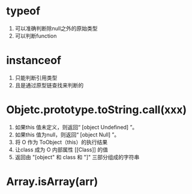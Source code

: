 # typeof
1. 可以准确判断除null之外的原始类型
2. 可以判断function

# instanceof
1. 只能判断引用类型
2. 且是通过原型链查找来判断的

# Objetc.prototype.toString.call(xxx)
1. 如果this 值未定义，则返回“ [object Undefined] ”。
2. 如果this 值为null，则返回“ [object Null] ”。
3. 将 O 作为 ToObject（this）的执行结果
4. 让class 成为 O 内部属性 [[Class]] 的值
5. 返回由 "[object" 和 class 和 "]" 三部分组成的字符串
   
# Array.isArray(arr)
